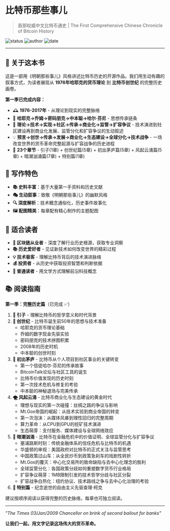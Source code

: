 # 比特币那些事儿

> 首部权威中文比特币通史 | The First Comprehensive Chinese Chronicle of Bitcoin History

![status](https://img.shields.io/badge/状态-第一季完成-green)
![author](https://img.shields.io/badge/作者-beihaili-blue)
![date](https://img.shields.io/badge/日期-2025--09-orange)

---

## 📖 关于这本书

这是一部用《明朝那些事儿》风格讲述比特币历史的开源作品。我们用生动有趣的叙事方式，为读者展现从 **1976年哈耶克的货币理论** 到 **比特币创世纪** 的完整历史画卷。

**第一季已完成内容：**
- 🕰️ **1976-2017年** - 从理论到现实的完整脉络
- 👥 **哈耶克→乔姆→密码朋克→中本聪→哈尔·芬尼** - 思想传承链条  
- 🔧 **理论→技术→实现→社区→传承→商业化→监管→扩容争议** - 技术演进到社区建设再到商业化发展、监管分化和扩容争议的生动叙述
- 💡 **预言→创世→传承→发展→商业化→生态建设→全球分化→技术战争** - 一场改变世界的货币革命完整起源与扩容战争的历史进程
- 📖 **23个章节** - 引子(1章) + 创世纪篇(5章) + 初出茅庐篇(5章) + 风起云涌篇(5章) + 暗潮汹涌篇(7章) + 特别篇(1章)

## 🌟 写作特色

- **📚 史料丰富**：基于大量第一手资料和历史文献
- **🎭 生动叙事**：致敬《明朝那些事儿》的幽默风格
- **🔍 深度解析**：技术概念通俗化，历史事件故事化
- **🖼️ 配图精美**：每章配有精心制作的主题配图

## 🎯 适合读者

- **🚀 区块链从业者** - 深度了解行业历史根源，获取专业洞察
- **📚 历史爱好者** - 见证新技术如何改变世界的精彩过程
- **💡 技术极客** - 理解比特币背后的技术演进脉络
- **💰 投资者** - 从历史中获取投资智慧和判断依据
- **📖 普通读者** - 用文学方式理解前沿科技概念

## 📚 阅读指南

**第一季：完整历史篇**（已完成 ✅）

1. **🌟 引子** - 理解比特币的哲学意义和时代背景
2. **🔮 创世纪** - 比特币诞生前50年的思想与技术准备
   - 哈耶克的货币理论基础
   - 乔姆的数字现金先驱实验
   - 密码朋克的技术拼图积累
   - 2008年的历史时机
   - 中本聪的创世时刻
3. **👤 初出茅庐** - 比特币从个人项目到社区事业的关键转变
   - 第一个信徒哈尔·芬尼的传承故事
   - BitcoinTalk论坛与社区工具的诞生
   - 比特币价值发现的历史时刻
   - 第一次技术危机与修复的考验
   - 中本聪的神秘退场与完美传承
4. **🌪️ 风起云涌** - 比特币商业化与生态建设的黄金时代
   - 理想与现实的第一次碰撞：丝绸之路的争议与影响
   - Mt.Gox帝国的崛起：从技术实验到商业帝国的转变
   - 第一次泡沫：从媒体风暴到理性回归的完整周期
   - 算力革命：从CPU到GPU的挖矿技术演进
   - 生态萌芽：支付服务、媒体建设与全球网络效应
5. **🌊 暗潮汹涌** - 比特币在金融危机中的价值证明、全球监管分化与扩容争议
   - 塞浦路斯时刻：传统金融体系的信任危机与比特币的机遇
   - 华盛顿的审视：美国政府对比特币的正式关注与监管思考
   - 中国政策过山车：从全民炒币到政策急刹车的戏剧性转折
   - Mt.Gox的覆灭：中心化交易所的致命缺陷与去中心化理念的胜利
   - 全球监管分化：各国政策分歧如何重塑数字货币行业格局
   - 扩容争议萌芽：1MB限制引发的技术哲学分歧与社区分裂
   - 扩容战争白热化：纽约协议、技术路线之争与去中心化治理的考验
6. **📖 特别篇** - 纪念逝世的自由主义先驱查理·柯克

建议按顺序阅读以获得完整的历史脉络，每章也可独立阅读。

---

*"The Times 03/Jan/2009 Chancellor on brink of second bailout for banks"*

**让我们一起，用文字记录这场伟大的货币革命。**
